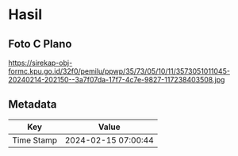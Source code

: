 # Hasil

## Foto C Plano

https://sirekap-obj-formc.kpu.go.id/32f0/pemilu/ppwp/35/73/05/10/11/3573051011045-20240214-202150--3a7f07da-17f7-4c7e-9827-117238403508.jpg


## Metadata

| Key        | Value               |
| ---------- | ------------------- |
| Time Stamp | 2024-02-15 07:00:44 |



